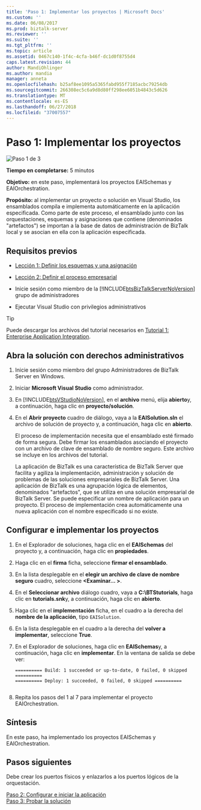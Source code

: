 ```yaml
---
title: 'Paso 1: Implementar los proyectos | Microsoft Docs'
ms.custom: ''
ms.date: 06/08/2017
ms.prod: biztalk-server
ms.reviewer: ''
ms.suite: ''
ms.tgt_pltfrm: ''
ms.topic: article
ms.assetid: 0467c140-1f4c-4cfa-b46f-dc1d0f8755d4
caps.latest.revision: 44
author: MandiOhlinger
ms.author: mandia
manager: anneta
ms.openlocfilehash: b25af8ee1095a5365fabd955f7185acbc79254db
ms.sourcegitcommit: 266308ec5c6a9d8d80ff298ee6051b4843c5d626
ms.translationtype: MT
ms.contentlocale: es-ES
ms.lasthandoff: 06/27/2018
ms.locfileid: "37007557"
---
```

# <a name="step-1-deploy-the-projects"></a>Paso 1: Implementar los proyectos
![Paso 1 de 3](../adapters-and-accelerators/adapter-oracle-database/media/step-1of3.gif "Step_1of3")  
  
 **Tiempo en completarse:** 5 minutos  
  
 **Objetivo:** en este paso, implementará los proyectos EAISchemas y EAIOrchestration.  
  
 **Propósito:** al implementar un proyecto o solución en Visual Studio, los ensamblados compila e implementa automáticamente en la aplicación especificada. Como parte de este proceso, el ensamblado junto con las orquestaciones, esquemas y asignaciones que contiene (denominados "artefactos") se importan a la base de datos de administración de BizTalk local y se asocian en ella con la aplicación especificada.  
  
## <a name="prerequisites"></a>Requisitos previos  
  
- [Lección 1: Definir los esquemas y una asignación](../core/lesson-1-define-schemas-and-a-map.md)  
  
- [Lección 2: Definir el proceso empresarial](../core/lesson-2-define-the-business-process.md)  
  
- Inicie sesión como miembro de la [!INCLUDE[btsBizTalkServerNoVersion](../includes/btsbiztalkservernoversion-md.md)] grupo de administradores

- Ejecutar Visual Studio con privilegios administrativos

> [!TIP]
> Puede descargar los archivos del tutorial necesarios en [Tutorial 1: Enterprise Application Integration](https://www.microsoft.com/download/details.aspx?id=22793).

## <a name="open-the-solution-with-administrative-rights"></a>Abra la solución con derechos administrativos  
  
1. Inicie sesión como miembro del grupo Administradores de BizTalk Server en Windows.  
  
2. Iniciar **Microsoft Visual Studio** como administrador.  
  
3. En [!INCLUDE[btsVStudioNoVersion](../includes/btsvstudionoversion-md.md)], en el **archivo** menú, elija **abierto**y, a continuación, haga clic en **proyecto/solución**.  
  
4. En el **Abrir proyecto** cuadro de diálogo, vaya a la **EAISolution.sln** el archivo de solución de proyecto y, a continuación, haga clic en **abierto**.  
  
   El proceso de implementación necesita que el ensamblado esté firmado de forma segura.  Debe firmar los ensamblados asociando el proyecto con un archivo de clave de ensamblado de nombre seguro.  Este archivo se incluye en los archivos del tutorial.  
  
   La aplicación de BizTalk es una característica de BizTalk Server que facilita y agiliza la implementación, administración y solución de problemas de las soluciones empresariales de BizTalk Server. Una aplicación de BizTalk es una agrupación lógica de elementos, denominados "artefactos", que se utiliza en una solución empresarial de BizTalk Server. Se puede especificar un nombre de aplicación para un proyecto.  El proceso de implementación crea automáticamente una nueva aplicación con el nombre especificado si no existe.  
  
## <a name="configure-and-deploy-the-projects"></a>Configurar e implementar los proyectos  
  
1.  En el Explorador de soluciones, haga clic en el **EAISchemas** del proyecto y, a continuación, haga clic en **propiedades**.  
  
2.  Haga clic en el **firma** ficha, seleccione **firmar el ensamblado**.  
  
3.  En la lista desplegable en el **elegir un archivo de clave de nombre seguro** cuadro, seleccione  **\<Examinar... \>**.  
  
4.  En el **Seleccionar archivo** diálogo cuadro, vaya a **C:\BTStutorials**, haga clic en **tutorials.snk**y, a continuación, haga clic en **abierto**. 
  
5.  Haga clic en el **implementación** ficha, en el cuadro a la derecha del **nombre de la aplicación**, tipo `EAISolution`.  
  
6.  En la lista desplegable en el cuadro a la derecha del **volver a implementar**, seleccione **True**.  
  
7.  En el Explorador de soluciones, haga clic en **EAISchemas**y, a continuación, haga clic en **implementar**.  En la ventana de salida se debe ver:  
  
    ```  
    ========== Build: 1 succeeded or up-to-date, 0 failed, 0 skipped ==========  
    ========== Deploy: 1 succeeded, 0 failed, 0 skipped ==========  
  
    ```  
  
8.  Repita los pasos del 1 al 7 para implementar el proyecto EAIOrchestration.  
  
## <a name="what-did-i-just-do"></a>Síntesis  
 En este paso, ha implementado los proyectos EAISchemas y EAIOrchestration.  
  
## <a name="next-steps"></a>Pasos siguientes  
 Debe crear los puertos físicos y enlazarlos a los puertos lógicos de la orquestación.  
  
 [Paso 2: Configurar e iniciar la aplicación](../core/step-2-configure-and-start-the-application1.md)   
 [Paso 3: Probar la solución](../core/step-3-test-the-solution2.md)

